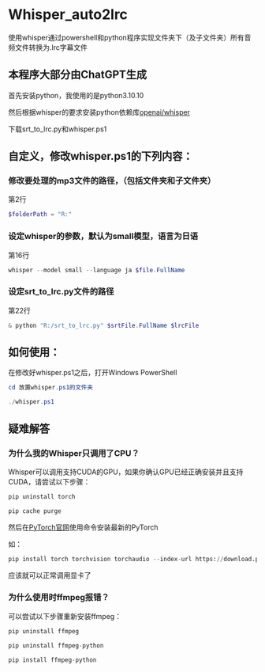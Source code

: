 # Whisper_auto2lrc
使用whisper通过powershell和python程序实现文件夹下（及子文件夹）所有音频文件转换为.lrc字幕文件

## 本程序大部分由ChatGPT生成

首先安装python，我使用的是python3.10.10

然后根据whisper的要求安装python依赖库[openai/whisper](https://github.com/openai/whisper#setup)

下载srt_to_lrc.py和whisper.ps1


## 自定义，修改whisper.ps1的下列内容：

### 修改要处理的mp3文件的路径，（包括文件夹和子文件夹）

第2行
```powershell
$folderPath = "R:"
```

### 设定whisper的参数，默认为small模型，语言为日语

第16行
 ```powershell
 whisper --model small --language ja $file.FullName
 ```
 
 ### 设定srt_to_lrc.py文件的路径
 
 第22行
 ```powershell
 & python "R:/srt_to_lrc.py" $srtFile.FullName $lrcFile
 ```

## 如何使用：

在修改好whisper.ps1之后，打开Windows PowerShell

```powershell
cd 放置whisper.ps1的文件夹
```

```powershell
./whisper.ps1
```

## 疑难解答

### 为什么我的Whisper只调用了CPU？

Whisper可以调用支持CUDA的GPU，如果你确认GPU已经正确安装并且支持CUDA，请尝试以下步骤：

```python 
pip uninstall torch
```

```python 
pip cache purge
```
然后在[PyTorch官网](https://pytorch.org/get-started/locally/)使用命令安装最新的PyTorch

如：
```python
pip install torch torchvision torchaudio --index-url https://download.pytorch.org/whl/cu118
```

应该就可以正常调用显卡了

### 为什么使用时ffmpeg报错？

可以尝试以下步骤重新安装ffmpeg：

```python
pip uninstall ffmpeg
```

```python 
pip uninstall ffmpeg-python
```

```python
pip install ffmpeg-python
```


